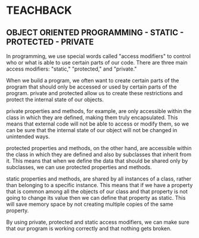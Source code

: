 # TEACHBACK

## OBJECT ORIENTED PROGRAMMING - STATIC - PROTECTED - PRIVATE

In programming, we use special words called "access modifiers" to control who or what is able to use certain parts of our code. There are three main access modifiers: "static," "protected," and "private."

When we build a program, we often want to create certain parts of the program that should only be accessed or used by certain parts of the program.
private and protected allow us to create these restrictions and protect the internal state of our objects.

private properties and methods, for example, are only accessible within the class in which they are defined, making them truly encapsulated. This means that external code will not be able to access or modify them, so we can be sure that the internal state of our object will not be changed in unintended ways.

protected properties and methods, on the other hand, are accessible within the class in which they are defined and also by subclasses that inherit from it. This means that when we define the data that should be shared only by subclasses, we can use protected properties and methods.

static properties and methods, are shared by all instances of a class, rather than belonging to a specific instance. This means that if we have a property that is common among all the objects of our class and that property is not going to change its value then we can define that property as static. This will save memory space by not creating multiple copies of the same property.

By using private, protected and static access modifiers, we can make sure that our program is working correctly and that nothing gets broken.